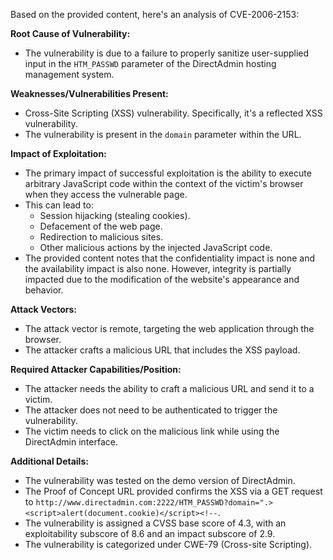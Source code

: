 Based on the provided content, here's an analysis of CVE-2006-2153:

**Root Cause of Vulnerability:**
- The vulnerability is due to a failure to properly sanitize user-supplied input in the `HTM_PASSWD` parameter of the DirectAdmin hosting management system.

**Weaknesses/Vulnerabilities Present:**
- Cross-Site Scripting (XSS) vulnerability. Specifically, it's a reflected XSS vulnerability.
- The vulnerability is present in the `domain` parameter within the URL.

**Impact of Exploitation:**
- The primary impact of successful exploitation is the ability to execute arbitrary JavaScript code within the context of the victim's browser when they access the vulnerable page.
- This can lead to:
    - Session hijacking (stealing cookies).
    - Defacement of the web page.
    - Redirection to malicious sites.
    - Other malicious actions by the injected JavaScript code.
- The provided content notes that the confidentiality impact is none and the availability impact is also none. However, integrity is partially impacted due to the modification of the website's appearance and behavior.

**Attack Vectors:**
- The attack vector is remote, targeting the web application through the browser.
- The attacker crafts a malicious URL that includes the XSS payload.

**Required Attacker Capabilities/Position:**
- The attacker needs the ability to craft a malicious URL and send it to a victim.
- The attacker does not need to be authenticated to trigger the vulnerability.
- The victim needs to click on the malicious link while using the DirectAdmin interface.

**Additional Details:**
- The vulnerability was tested on the demo version of DirectAdmin.
- The Proof of Concept URL provided confirms the XSS via a GET request to `http://www.directadmin.com:2222/HTM_PASSWD?domain=".><script>alert(document.cookie)</script><!--`.
- The vulnerability is assigned a CVSS base score of 4.3, with an exploitability subscore of 8.6 and an impact subscore of 2.9.
- The vulnerability is categorized under CWE-79 (Cross-site Scripting).